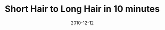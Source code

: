 ---
  title:        Short Hair to Long Hair in 10 minutes
  date:         2010-12-12
  videoID:      Iu3vlYe9zJk
  description:  'Selena shows you how to transform short hair to really long hair. This little technique is something she learned from experience. Your hair must be at least shoulder length for this trick to work so that it can connect with the fake hair.'
---